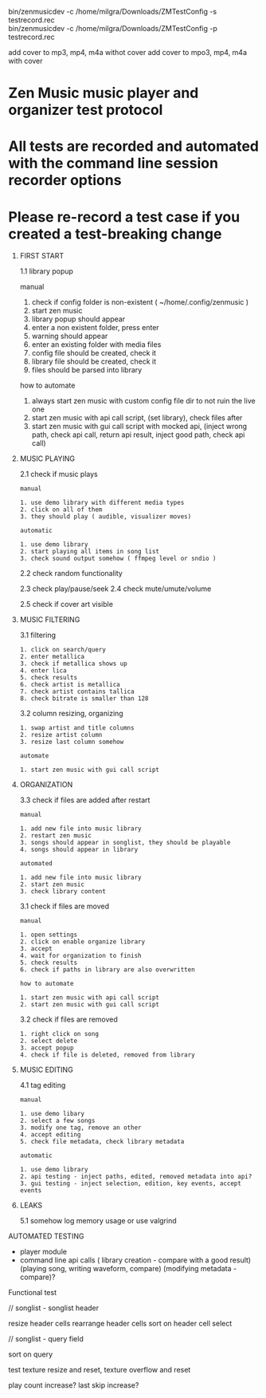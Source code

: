 bin/zenmusicdev -c /home/milgra/Downloads/ZMTestConfig -s testrecord.rec  
bin/zenmusicdev -c /home/milgra/Downloads/ZMTestConfig -p testrecord.rec  


add cover to  mp3, mp4, m4a withot cover
add cover to mpo3, mp4, m4a with cover

# Zen Music music player and organizer test protocol
# All tests are recorded and automated with the command line session recorder options
# Please re-record a test case if you created a test-breaking change

1. FIRST START

   1.1 library popup

    manual

    1. check if config folder is non-existent ( ~/home/.config/zenmusic )
    2. start zen music
    3. library popup should appear
    4. enter a non existent folder, press enter
    5. warning should appear
    6. enter an existing folder with media files
    7. config file should be created, check it
    8. library file should be created, check it
    9. files should be parsed into library

    how to automate

    1. always start zen music with custom config file dir to not ruin the live one
    2. start zen music with api call script, (set library), check files after
    3. start zen music with gui call script with mocked api, (inject wrong path, check api call, return api result, inject good path, check api call)

2. MUSIC PLAYING

   2.1 check if music plays

       manual
   
       1. use demo library with different media types
       2. click on all of them
       3. they should play ( audible, visualizer moves)

       automatic

       1. use demo library
       2. start playing all items in song list
       3. check sound output somehow ( ffmpeg level or sndio )

   2.2 check random functionality

   2.3 check play/pause/seek
   2.4 check mute/umute/volume


   2.5 check if cover art visible


3. MUSIC FILTERING

   3.1 filtering
   
       1. click on search/query
       2. enter metallica
       3. check if metallica shows up
       4. enter lica
       5. check results
       6. check artist is metallica
       7. check artist contains tallica
       8. check bitrate is smaller than 128

   3.2 column resizing, organizing

       1. swap artist and title columns
       2. resize artist column
       3. resize last column somehow

       automate

       1. start zen music with gui call script



3. ORGANIZATION


   3.3 check if files are added after restart

       manual    

       1. add new file into music library
       2. restart zen music
       3. songs should appear in songlist, they should be playable
       4. songs should appear in library

       automated

       1. add new file into music library
       2. start zen music
       3. check library content

   3.1 check if files are moved

       manual

       1. open settings
       2. click on enable organize library
       3. accept
       4. wait for organization to finish
       5. check results
       6. check if paths in library are also overwritten

       how to automate

       1. start zen music with api call script
       2. start zen music with gui call script

   3.2 check if files are removed

       1. right click on song
       2. select delete
       3. accept popup
       4. check if file is deleted, removed from library

4. MUSIC EDITING

   4.1 tag editing

       manual

       1. use demo libary
       2. select a few songs
       3. modify one tag, remove an other
       4. accept editing
       5. check file metadata, check library metadata

       automatic

       1. use demo library
       2. api testing - inject paths, edited, removed metadata into api?
       3. gui testing - inject selection, edition, key events, accept events


5. LEAKS

   5.1 somehow log memory usage or use valgrind

AUTOMATED TESTING

- player module
- command line api calls ( library creation - compare with a good result) (playing song, writing waveform, compare) (modifying metadata - compare)?


Functional test

// songlist - songlist header

resize header cells
rearrange header cells
sort on header cell select

// songlist - query field

sort on query

test texture resize and reset, texture overflow and reset

play count increase? last skip increase?